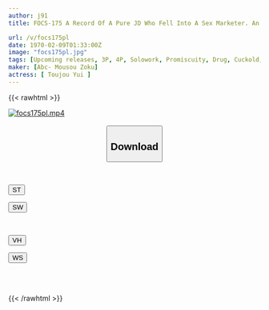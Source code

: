 ```yaml
---
author: j91
title: FOCS-175 A Record Of A Pure JD Who Fell Into A Sex Marketer. An Aphrodisiac Was Put Into Alcohol And He Became Horny! Creampie Orgy Party In Front Of Her Drunken Boyfriend! Yui Tojo

url: /v/focs175pl
date: 1970-02-09T01:33:00Z
image: "focs175pl.jpg"
tags: [Upcoming releases, 3P, 4P, Solowork, Promiscuity, Drug, Cuckold, Drinking Party	]
maker: [Abc- Mousou Zoku]
actress: [ Toujou Yui ]
---
```



{{< rawhtml >}}

<div class="video" data-videoid="pending_link.html">
    <a href="javascript:;">
        <img src="/v/focs175pl/focs175pl.jpg" width="WIDTH" height="HEIGHT" alt="focs175pl.mp4" loading="lazy">
    </a>
</div>

<script type="text/javascript" src="https://j91.asia/asset/on-demand-pend.js"></script>

<br>
  <link rel="stylesheet" href="https://j91.asia/asset/bs5.css">
  
  <center>
  <button class="btn btn-primary" type="button" data-bs-toggle="collapse" data-bs-target=".multi-collapse" aria-expanded="false" aria-controls="multiCollapseExample1 multiCollapseExample2"><h2>Download</h2></button></center>
</p>
<div class="row">
  <div class="col">
    <div class="collapse multi-collapse" id="multiCollapseExample1">
      <div class="card card-body">
	      	      <br>
<div class="buttons">  
<p><a href="https://j91.asia/pending_link.html" target="_blank"><button class="btn-hover color-3"><i class="fa fa-download"></i> ST</button></a></p>
<p><a href="https://j91.asia/pending_link.html" target="_blank"><button class="btn-hover color-2"><i class="fa fa-download"></i> SW</button></a></p></div>
    </div>
  </div>
</div>
  <div class="col">
    <div class="collapse multi-collapse" id="multiCollapseExample2">
      <div class="card card-body">
	      <br>
<div class="buttons">
<p><a href="https://j91.asia/pending_link.html" target="_blank"><button class="btn-hover color-9"><i class="fa fa-download"></i> VH</button></a></p>
<p><a href="https://j91.asia/pending_link.html" target="_blank"><button class="btn-hover color-8"><i class="fa fa-download"></i> WS</button></a></p></div>
<br><br>
      </div>
    </div>
  </div>
</div>

{{< /rawhtml >}}